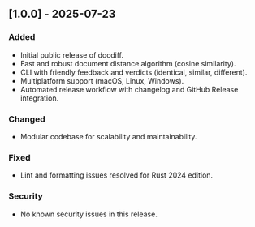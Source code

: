 ## [1.0.0] - 2025-07-23

### Added
- Initial public release of docdiff.
- Fast and robust document distance algorithm (cosine similarity).
- CLI with friendly feedback and verdicts (identical, similar, different).
- Multiplatform support (macOS, Linux, Windows).
- Automated release workflow with changelog and GitHub Release integration.

### Changed
- Modular codebase for scalability and maintainability.

### Fixed
- Lint and formatting issues resolved for Rust 2024 edition.

### Security
- No known security issues in this release.
